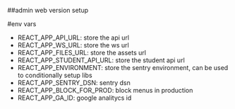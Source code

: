 ##admin web version setup

#env vars
- REACT_APP_API_URL: store the api url
- REACT_APP_WS_URL: store the ws url
- REACT_APP_FILES_URL: store the assets url
- REACT_APP_STUDENT_API_URL: store the student api url
- REACT_APP_ENVIRONMENT: store the sentry environment, can be used to conditionally setup libs
- REACT_APP_SENTRY_DSN: sentry dsn
- REACT_APP_BLOCK_FOR_PROD: block menus in production
- REACT_APP_GA_ID: google analitycs id

